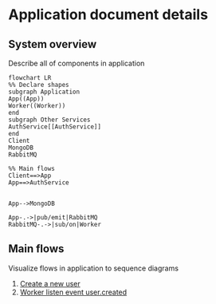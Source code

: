 # Application document details
## System overview
Describe all of components in application


```mermaid
flowchart LR
%% Declare shapes
subgraph Application
App((App))
Worker((Worker))
end
subgraph Other Services
AuthService[[AuthService]]
end
Client
MongoDB
RabbitMQ

%% Main flows
Client==>App
App==>AuthService


App-->MongoDB

App-.->|pub/emit|RabbitMQ
RabbitMQ-.->|sub/on|Worker
```


## Main flows
Visualize flows in application to sequence diagrams

1. [Create a new user](./Create%20a%20new%20user.md)
2. [Worker listen event user.created](./Worker%20listen%20event%20user.created.md)
